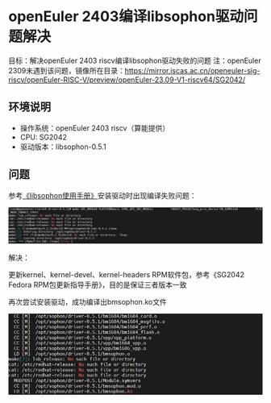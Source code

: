 # openEuler 2403编译libsophon驱动问题解决

目标：解决openEuler 2403 riscv编译libsophon驱动失败的问题
注：openEuler 2309未遇到该问题，镜像所在目录：<https://mirror.iscas.ac.cn/openeuler-sig-riscv/openEuler-RISC-V/preview/openEuler-23.09-V1-riscv64/SG2042/>

## 环境说明

- 操作系统：openEuler 2403 riscv（算能提供）
- CPU: SG2042
- 驱动版本：libsophon-0.5.1

## 问题

参考[《libsophon使用手册》](https://doc.sophgo.com/sdk-docs/v24.04.01/docs_latest_release/docs/libsophon/guide/html/1_install.html#linux)安装驱动时出现编译失败问题：

![Image](./assets/driver_build_failed.png)

解决：

更新kernel、kernel-devel、kernel-headers RPM软件包，参考《SG2042 Fedora RPM包更新指导手册》，目的是保证三者版本一致

再次尝试安装驱动，成功编译出bmsophon.ko文件

![Image](./assets/driver_build_sccess.png)
